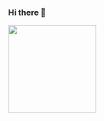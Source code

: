 ### Hi there 👋

<!--
**hyezg/hyezg** is a ✨ _special_ ✨ repository because its `README.md` (this file) appears on your GitHub profile.

Here are some ideas to get you started:

- 🔭 I’m currently working on ...
- 🌱 I’m currently learning ...
- 👯 I’m looking to collaborate on ...
- 🤔 I’m looking for help with ...
- 💬 Ask me about ...
- 📫 How to reach me: ...
- 😄 Pronouns: ...
- ⚡ Fun fact: ...
-->

<!--![Top Langs](https://github-readme-stats.vercel.app/api/top-langs/hyezg&layout=Demo&theme=dark)-->
<a href="https://github.com/hyezg"><img align="center" style="height:180px" src="https://github-readme-stats.vercel.app/api/top-langs/?username=hyezg&layout=compact&theme=dracula&hide_border=true" /></a> 

